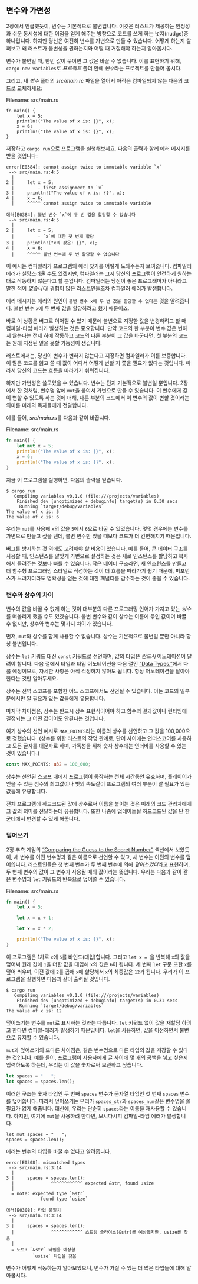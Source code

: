 ## 변수와 가변성

2장에서 언급했듯이, 변수는 기본적으로 불변입니다. 이것은 러스트가 제공하는 안정성과 쉬운 동시성에 대한 이점을 얻게 해주는 방향으로 코드를 쓰게 하는 넛지(nudge)중 하나입니다. 하지만 당신은 여전히 변수를 가변으로 만들 수 있습니다. 어떻게 하는지 살펴보고 왜 러스트가 불변성을 권하는지와 어떨 때 거절해야 하는지 알아봅시다.

변수가 불변일 때, 한번 값이 묶이면 그 값은 바꿀 수 없습니다. 이를 표현하기 위해, `cargo new variables`로 *프로젝트* 폴더 안에 *변수*라는 프로젝트를 만들어 봅시다.

그리고, 새 *변수* 폴더의 *src/main.rc* 파일을 열어서 아직은 컴파일되지 않는 다음의 코드로 교체하세요:

<span class="filename">Filename: src/main.rs</span>

```rust,ignore,does_not_compile
fn main() {
    let x = 5;
    println!("The value of x is: {}", x);
    x = 6;
    println!("The value of x is: {}", x);
}
```

저장하고 `cargo run`으로 프로그램을 실행해보세요. 다음의 출력과 함께 에러 메시지를 받을 것입니다:

```text
error[E0384]: cannot assign twice to immutable variable `x`
 --> src/main.rs:4:5
  |
2 |     let x = 5;
  |         - first assignment to `x`
3 |     println!("The value of x is: {}", x);
4 |     x = 6;
  |     ^^^^^ cannot assign twice to immutable variable
```

```text
에러[E0384]: 불변 변수 `x`에 두 번 값을 할당할 수 없습니다
 --> src/main.rs:4:5
  |
2 |     let x = 5;
  |         - `x`에 대한 첫 번째 할당
3 |     println!("x의 값은: {}", x);
4 |     x = 6;
  |     ^^^^^ 불변 변수에 두 번 할당할 수 없습니다
```

이 예시는 컴파일러가 프로그램의 에러 찾기를 어떻게 도와주는지 보여줍니다. 컴파일러 에러가 실망스러울 수도 있겠지만, 컴파일러는 그저 당신의 프로그램이 안전하게 원하는 대로 작동하지 않는다고 할 뿐입니다. 컴파일러는 당신이 좋은 프로그래머가 아니라고 말한 적이 *없습니다*! 경험이 많은 러스트인들조차 컴파일러 에러가 발생합니다.

에러 메시지는 에러의 원인이 `불변 변수 x에 두 번 값을 할당할 수 없다`는 것을 알려줍니다. 불변 변수 `x`에 두 번째 값을 할당하려고 했기 때문이죠.

바로 이 상황은 버그로 이어질 수 있기 때문에 불변으로 지정한 값을 변경하려고 할 때 컴파일-타임 에러가 발생하는 것은 중요합니다. 만약 코드의 한 부분이 변수 값은 변하지 않는다는 전제 하에 작동하고 코드의 다른 부분이 그 값을 바꾼다면, 첫 부분의 코드는 원래 지정된 일을 못할 가능성이 생깁니다.

러스트에서는, 당신이 변수가 변하지 않는다고 지정하면 컴파일러가 이를 보증합니다. 이 말은 코드를 읽고 쓸 때 값이 어디서 어떻게 변할 지 쫓을 필요가 없다는 것입니다. 따라서 당신의 코드는 흐름을 따라가기 쉬워집니다.

하지만 가변성은 쓸모있을 수 있습니다. 변수는 단지 기본적으로 불변일 뿐입니다. 2장에서 한 것처럼, 변수명 앞에 `mut`을 붙여서 가변으로 만들 수 있습니다. 이 변수에게 값이 변할 수 있도록 하는 것에 더해, 다른 부분의 코드에서 이 변수의 값이 변할 것이라는 의미를 미래의 독자들에게 전달합니다.

예를 들어, *src/main.rs*를 다음과 같이 바꿉시다.

<span class="filename">Filename: src/main.rs</span>

```rust
fn main() {
    let mut x = 5;
    println!("The value of x is: {}", x);
    x = 6;
    println!("The value of x is: {}", x);
}
```

지금 이 프로그램을 실행하면, 다음의 출력을 얻습니다.

```text
$ cargo run
   Compiling variables v0.1.0 (file:///projects/variables)
    Finished dev [unoptimized + debuginfo] target(s) in 0.30 secs
     Running `target/debug/variables`
The value of x is: 5
The value of x is: 6
```

우리는 `mut`를 사용해 `x`의 값을 `5`에서 `6`으로 바꿀 수 있었습니다. 몇몇 경우에는 변수를 가변으로 만들고 싶을 텐데, 불변 변수만 있을 때보다 코드가 더 간편해지기 때문입니다.

버그를 방지하는 것 외에도 고려해야 할 비용이 있습니다. 예를 들어, 큰 데이터 구조를 사용할 때, 인스턴스를 알맞게 가변으로 설정하는 것은 새로 인스턴스를 할당하고 복사해서 돌려주는 것보다 빠를 수 있습니다. 작은 데이터 구조라면, 새 인스턴스를 만들고 더 함수형 프로그래밍 스타일로 작성하는 것이 더 흐름을 따라가기 쉽기 때문에, 퍼포먼스가 느려지더라도 명확성을 얻는 것에 대한 패널티를 감수하는 것이 좋을 수 있습니다.

### 변수와 상수의 차이

변수의 값을 바꿀 수 없게 하는 것이 대부분의 다른 프로그래밍 언어가 가지고 있는 *상수*를 떠올리게 했을 수도 있겠습니다. 불변 변수와 같이 상수는 이름에 묶인 값이며 바꿀 수 없지만, 상수와 변수는 몇가지 차이가 있습니다.

먼저, `mut`와 상수를 함께 사용할 수 없습니다. 상수는 기본적으로 불변일 뿐만 아니라 항상 불변입니다.

상수는 `let` 키워드 대신 `const` 키워드로 선언하며, 값의 타입은 *반드시* 어노테이션이 달려야 합니다. 다음 절에서 타입과 타입 어노테이션을 다음 절인 [“Data Types,”][data-types]<!-- ignore -->에서 다룰 예정이므로, 자세한 사항은 아직 걱정하지 않아도 됩니다. 항상 어노테이션을 달아야 한다는 것만 알아두세요.

상수는 전역 스코프를 포함한 어느 스코프에서도 선언될 수 있습니다. 이는 코드의 일부분에서만 알 필요가 있는 값들에게 유용합니다.

마지막 차이점은, 상수는 반드시 상수 표현식이어야 하고 함수의 결과값이나 런타임에 결정되는 그 어떤 값이어도 안된다는 것입니다.

여기 상수의 선언 예시로 `MAX_POINTS`라는 이름의 상수를 선언하고 그 값을 100,000으로 정했습니다. (상수를 위한 러스트의 작명 관례로, 단어 사이에는 언더스코어를 사용하고 모든 글자를 대문자로 하며, 가독성을 위해 숫자 상수에는 언더바를 사용할 수 있는 것이 있습니다.)
```rust
const MAX_POINTS: u32 = 100_000;
```

상수는 선언된 스코프 내에서 프로그램이 동작하는 전체 시간동안 유효하며, 플레이어가 얻을 수 있는 점수의 최고값이나 빛의 속도같이 프로그램의 여러 부분이 알 필요가 있는 값들에 유용합니다.

전체 프로그램에 하드코드된 값에 상수로써 이름을 붙이는 것은 미래의 코드 관리자에게 그 값의 의미를 전달하는데 유용합니다. 또한 나중에 업데이트될 하드코드된 값을 단 한 군데에서 변경할 수 있게 해줍니다.

### 덮어쓰기

2장 추측 게임의 [“Comparing the Guess to the Secret Number”][comparing-the-guess-to-the-secret-number]<!-- ignore --> 섹션에서 보았듯이, 새 변수를 이전 변수명과 같은 이름으로 선언할 수 있고, 새 변수는 이전의 변수를 덮어씁니다. 러스트인들은 첫 번째 변수가 두 번째 변수에 의해 *덮어쓰였다*라고 표현하며, 두 번째 변수의 값이 그 변수가 사용될 때의 값이라는 뜻입니다. 우리는 다음과 같이 같은 변수명과 `let` 키워드의 반복으로 덮어쓸 수 있습니다.

<span class="filename">Filename: src/main.rs</span>

```rust
fn main() {
    let x = 5;

    let x = x + 1;

    let x = x * 2;

    println!("The value of x is: {}", x);
}
```

이 프로그램은 1차로 `x`에 `5`를 바인드(대입)합니다. 그리고 `let x = `을 반복해 `x`의 값을 덮어써 원래 값에 `1`을 더한 값을 대입해 `x`의 값은 `6`이 됩니다. 세 번째 `let` 구문 또한 `x`를 덮어 씌우며, 이전 값에 `2`를 곱해 `x`에 할당해서 `x`의 최종값은 `12`가 됩니다. 우리가 이 프로그램을 실행하면 다음과 같이 출력될 것입니다.

```text
$ cargo run
   Compiling variables v0.1.0 (file:///projects/variables)
    Finished dev [unoptimized + debuginfo] target(s) in 0.31 secs
     Running `target/debug/variables`
The value of x is: 12
```

덮어쓰기는 변수를 `mut`로 표시하는 것과는 다릅니다. `let` 키워드 없이 값을 재할당 하려고 한다면 컴파일-에러가 발생하기 때문입니다. `let`을 사용하면, 값을 이전하면서 불변으로 유지할 수 있습니다.

`mut`과 덮어쓰기의 또다른 차이점은, 같은 변수명으로 다른 타입의 값을 저장할 수 있다는 것입니다. 예를 들어, 프로그램이 사용자에게 글 사이에 몇 개의 공백을 넣고 싶은지 입력하도록 하는데, 우리는 이 값을 숫자로써 보관하고 싶습니다.

```rust
let spaces = "   ";
let spaces = spaces.len();
```

이러한 구조는 숫자 타입인 두 번째 `spaces` 변수가 문자열 타입인 첫 번째 `spaces` 변수를 덮어씁니다. 따라서 덮어쓰기는 우리가 `spaces_str`과 `spaces_num`같은 변수명을 쓸 필요가 없게 해줍니다. 대신에, 우리는 단순히 `spaces`라는 이름을 재사용할 수 있습니다. 하지만, 여기에 `mut`을 사용하려 한다면, 보시다시피 컴파일-타임 에러가 발생합니다.

```rust,ignore,does_not_compile
let mut spaces = "   ";
spaces = spaces.len();
```

에러는 변수의 타입을 바꿀 수 없다고 알려줍니다.

```text
error[E0308]: mismatched types
 --> src/main.rs:3:14
  |
3 |     spaces = spaces.len();
  |              ^^^^^^^^^^^^ expected &str, found usize
  |
  = note: expected type `&str`
             found type `usize`
```

```text
에러[E0308]: 타입 불일치
 --> src/main.rs:3:14
  |
3 |     spaces = spaces.len();
  |              ^^^^^^^^^^^^ 스트링 슬라이스(&str)를 예상했지만, usize를 찾음
  |
  = 노트: `&str` 타입을 예상함
          `usize` 타입을 찾음
```

변수가 어떻게 작동하는지 알아보았으니, 변수가 가질 수 있는 더 많은 타입들에 대해 알아봅시다.

[comparing-the-guess-to-the-secret-number]:
ch02-00-guessing-game-tutorial.html#comparing-the-guess-to-the-secret-number
[data-types]: ch03-02-data-types.html#data-types
